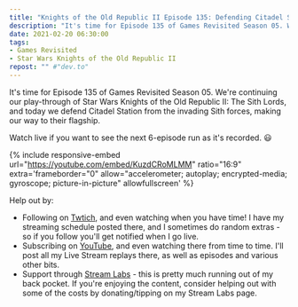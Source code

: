 ```yaml
---
title: "Knights of the Old Republic II Episode 135: Defending Citadel Station"
description: "It's time for Episode 135 of Games Revisited Season 05. We're continuing our play-through of Star Wars Knights of the Old Republic II: The Sith Lords, and today we defend Citadel Station from the invading Sith forces, making our way to their flagship."
date: 2021-02-20 06:30:00
tags:
- Games Revisited
- Star Wars Knights of the Old Republic II
repost: "" #"dev.to"
---
```


It's time for Episode 135 of Games Revisited Season 05. We're continuing our play-through of Star Wars Knights of the Old Republic II: The Sith Lords, and today we defend Citadel Station from the invading Sith forces, making our way to their flagship.

Watch live if you want to see the next 6-episode run as it's recorded. :smiley:
<!--more-->

{% include responsive-embed url="https://youtube.com/embed/KuzdCRoMLMM" ratio="16:9" extra='frameborder="0" allow="accelerometer; autoplay; encrypted-media; gyroscope; picture-in-picture" allowfullscreen' %}

Help out by:
 * Following on [Twtich](https://twitch.tv/AnonJr_Live), and even watching when you have time! I have my streaming schedule posted there, and I sometimes do random extras - so if you follow you'll get notified when I go live.
 * Subscribing on [YouTube](http://www.youtube.com/channel/UCXafqhKHbkSUIrq0LAuu0tw), and even watching there from time to time. I'll post all my Live Stream replays there, as well as episodes and various other bits.
 * Support through [Stream Labs](https://streamlabs.com/anonjr_live) - this is pretty much running out of my back pocket. If you're enjoying the content, consider helping out with some of the costs by donating/tipping on my Stream Labs page.
